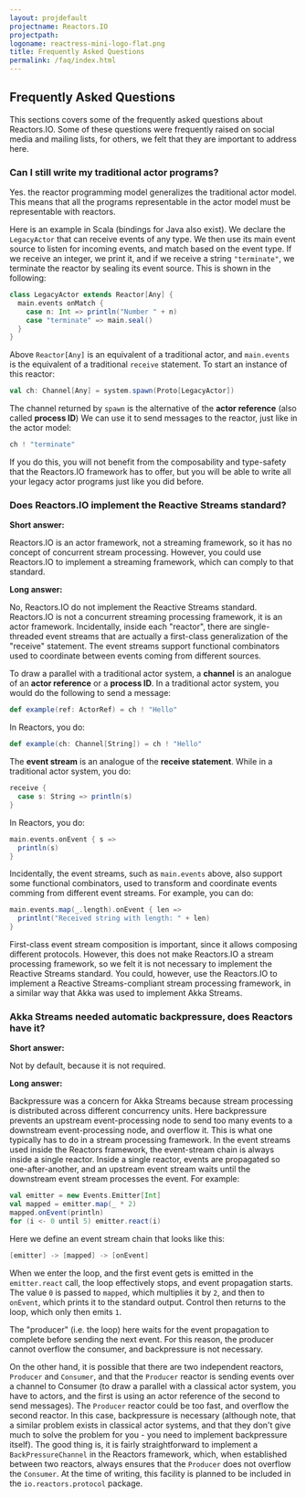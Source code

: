 ```yaml
---
layout: projdefault
projectname: Reactors.IO
projectpath: 
logoname: reactress-mini-logo-flat.png
title: Frequently Asked Questions
permalink: /faq/index.html
---
```



## Frequently Asked Questions

This sections covers some of the frequently asked questions about Reactors.IO.
Some of these questions were frequently raised on social media and mailing lists,
for others, we felt that they are important to address here.


### Can I still write my traditional actor programs?

Yes.
the reactor programming model generalizes the traditional actor model.
This means that all the programs representable in the actor model
must be representable with reactors.

Here is an example in Scala
(bindings for Java also exist).
We declare the `LegacyActor` that can receive events of any type.
We then use its main event source to listen for incoming events,
and match based on the event type.
If we receive an integer, we print it,
and if we receive a string `"terminate"`,
we terminate the reactor by sealing its event source.
This is shown in the following:

```scala
class LegacyActor extends Reactor[Any] {
  main.events onMatch {
    case n: Int => println("Number " + n)
    case "terminate" => main.seal()
  }
}
```

Above `Reactor[Any]` is an equivalent of a traditional actor,
and `main.events` is the equivalent of a traditional `receive` statement.
To start an instance of this reactor:

```scala
val ch: Channel[Any] = system.spawn(Proto[LegacyActor])
```

The channel returned by `spawn` is the alternative
of the **actor reference** (also called **process ID**)
We can use it to send messages to the reactor,
just like in the actor model:

```scala
ch ! "terminate"
```

If you do this, you will not benefit from the composability and type-safety
that the Reactors.IO framework has to offer,
but you will be able to write all your legacy actor programs
just like you did before.


### Does Reactors.IO implement the Reactive Streams standard?

**Short answer:**

Reactors.IO is an actor framework, not a streaming framework,
so it has no concept of concurrent stream processing.
However,
you could use Reactors.IO to implement a streaming framework,
which can comply to that standard.

**Long answer:**

No, Reactors.IO do not implement the Reactive Streams standard.
Reactors.IO is not a concurrent streaming processing framework,
it is an actor framework. Incidentally, inside each "reactor",
there are single-threaded event streams
that are actually a first-class generalization of the "receive" statement.
The event streams support functional combinators used to coordinate
between events coming from different sources.

To draw a parallel with a traditional actor system,
a **channel** is an analogue of an **actor reference** or a **process ID**.
In a traditional actor system, you would do the following to send a message:

```scala
def example(ref: ActorRef) = ch ! "Hello"
```

In Reactors, you do:

```scala
def example(ch: Channel[String]) = ch ! "Hello"
```

The **event stream** is an analogue of the **receive statement**.
While in a traditional actor system, you do:

```scala
receive {
  case s: String => println(s)
}
```

In Reactors, you do:

```scala
main.events.onEvent { s =>
  println(s)
}
```

Incidentally, the event streams, such as `main.events` above,
also support some functional combinators,
used to transform and coordinate events comming from different event streams.
For example, you can do:

```scala
main.events.map(_.length).onEvent { len =>
  printlnt("Received string with length: " + len)
}
```

First-class event stream composition is important,
since it allows composing different protocols.
However, this does not make Reactors.IO a stream processing framework,
so we felt it is not necessary to implement the Reactive Streams standard.
You could, however, use the Reactors.IO to implement
a Reactive Streams-compliant stream processing framework,
in a similar way that Akka was used to implement Akka Streams.


### Akka Streams needed automatic backpressure, does Reactors have it?

**Short answer:**

Not by default, because it is not required.

**Long answer:**

Backpressure was a concern for Akka Streams because stream processing is distributed
across different concurrency units. Here backpressure prevents an upstream
event-processing node to send too many events to a downstream event-processing node,
and overflow it. This is what one typically has to do in a stream processing framework.
In the event streams used inside the Reactors framework, the event-stream chain is
always inside a single reactor. Inside a single reactor, events are propagated so
one-after-another, and an upstream event stream waits until the downstream event stream
processes the event. For example:

```scala
val emitter = new Events.Emitter[Int]
val mapped = emitter.map(_ * 2)
mapped.onEvent(println)
for (i <- 0 until 5) emitter.react(i)
```

Here we define an event stream chain that looks like this:

```scala
[emitter] -> [mapped] -> [onEvent]
```

When we enter the loop, and the first event gets is emitted in the `emitter.react` call,
the loop effectively stops, and event propagation starts. The value `0` is passed to
`mapped`, which multiplies it by `2`, and then to `onEvent`, which prints it to the
standard output. Control then returns to the loop, which only then emits `1`.

The "producer" (i.e. the loop) here waits for the event propagation to complete before
sending the next event. For this reason, the producer cannot overflow the consumer, and
backpressure is not necessary.

On the other hand, it is possible that there are two independent reactors,
`Producer` and `Consumer`, and that the `Producer` reactor is sending events over a
channel to Consumer (to draw a parallel with a classical actor system, you have to
actors, and the first is using an actor reference of the second to send messages).
The `Producer` reactor could be too fast, and overflow the second reactor.
In this case, backpressure is necessary (although note, that a similar problem exists
in classical actor systems, and that they don't give much to solve the problem for you -
you need to implement backpressure itself).
The good thing is, it is fairly straightforward to implement a `BackPressureChannel`
in the Reactors framework, which, when established between two reactors,
always ensures that the `Producer` does not overflow the `Consumer`.
At the time of writing, this facility is planned to be included in the
`io.reactors.protocol` package.
